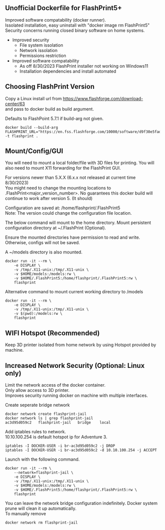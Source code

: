 ## Unofficial Dockerfile for FlashPrint5+
Improved software compatability (docker runner).  
Issolated installation, easy uninstall with "docker image rm FlashPrint5"  
Security concerns running closed binary software on home systems.  

- Improved security  
    - File system issolation  
    - Network issolation  
    - Permissions restriction  
- Improved software compatability
    - As off 8/30/2023 FlashPrint installer not working on Windows11
    - Installation dependencies and install automated

## Choosing FlashPrint Version
Copy a Linux install url from https://www.flashforge.com/download-center/63  
and pass to docker build as build argument.

Defaults to FlashPoint 5.7.1 if build-arg not given.  
```
docker build --build-arg FLASHPRINT_URL="https://en.fss.flashforge.com/10000/software/d9f30e5fad8a33e09039a2ceb0a96dc0.zip" -t flashprint .
```

## Mount/Config/GUI
You will need to mount a local folder/file with 3D files for printing.
You will also need to mount X11 forwarding for the FlashPrint GUI.

For versions newer than 5.X.X (6.x.x not released at current time 8/30/2023)  
You might need to change the mounting locations to .FlashPrint<major_version_number>.
No guarantees this docker build will continue to work after version 5. (It should)

Configuration are saved at: /home/flashprint/.FlashPrint5  
Note: The version could change the configuration file location.  

The below command will mount to the home directory.
Mount persistent configuration directory at ~/.FlashPrint (Optional).

Ensure the mounted directories have permission to read and write.  
Otherwise, configs will not be saved.  

A ~/models directory is also mounted.  

```
docker run -it --rm \
    -e DISPLAY \
    -v /tmp/.X11-unix:/tmp/.X11-unix \
    -v $HOME/models:/models:rw \
    -v $HOME/.FlashPrint5:/home/flashprint/.FlashPrint5:rw \
    flashprint
```

Alternative command to mount current working directory to /models
```
docker run -it --rm \
    -e DISPLAY \
    -v /tmp/.X11-unix:/tmp/.X11-unix \
    -v $(pwd):/models:rw \
    flashprint
```

## WIFI Hotspot (Recommended)  
Keep 3D printer isolated from home network by using Hotspot provided by machine.    


## Increased Network Security (Optional: Linux only)
Limit the network access of the docker container.  
Only allow access to 3D printer.  
Improves security running docker on machine with multiple interfaces.  

Create seperate bridge network
```
docker network create flashprint-jail
docker network ls | grep flashprint-jail
ac3d95d059c2   flashprint-jail   bridge    local
```

Add iptables rules to network.  
10.10.100.254 is default hotspot ip for Adventure 3.  
```
iptables -I DOCKER-USER -i br-ac3d95d059c2 -j DROP
iptables -I DOCKER-USER -i br-ac3d95d059c2 -d 10.10.100.254 -j ACCEPT
```

Launch with the following command.
```
docker run -it --rm \
    --network=flashprint-jail \
    -e DISPLAY \
    -v /tmp/.X11-unix:/tmp/.X11-unix \
    -v $HOME/models:/models:rw \
    -v $HOME/.FlashPrint5:/home/flashprint/.FlashPrint5:rw \
    flashprint
```

You can leave the network bridge configuration indefinitely. 
Docker system prune will clean it up automatically.  
To manually remove
```
docker network rm flashprint-jail
```
